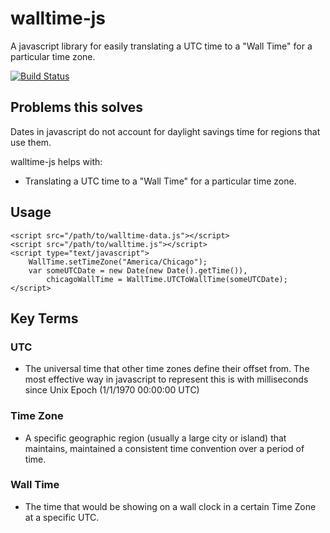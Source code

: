 walltime-js
===========

A javascript library for easily translating a UTC time to a "Wall Time" for a particular time zone.

[![Build Status](https://secure.travis-ci.org/sproutsocial/walltime-js.png)](http://travis-ci.org/sproutsocial/walltime-js)

## Problems this solves

Dates in javascript do not account for daylight savings time for regions that use them.

walltime-js helps with:

- Translating a UTC time to a "Wall Time" for a particular time zone.

## Usage

    <script src="/path/to/walltime-data.js"></script>
    <script src="/path/to/walltime.js"></script>
    <script type="text/javascript">
        WallTime.setTimeZone("America/Chicago");
        var someUTCDate = new Date(new Date().getTime()),
            chicagoWallTime = WallTime.UTCToWallTime(someUTCDate);
    </script>

## Key Terms

### UTC
- The universal time that other time zones define their offset from.  The most effective way in javascript to represent this is with milliseconds since Unix Epoch (1/1/1970 00:00:00 UTC)

### Time Zone
- A specific geographic region (usually a large city or island) that maintains, maintained a consistent time convention over a period of time.

### Wall Time
- The time that would be showing on a wall clock in a certain Time Zone at a specific UTC.


